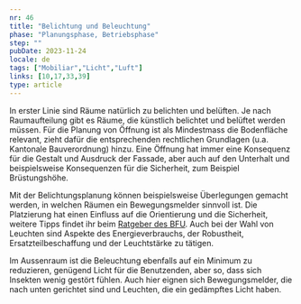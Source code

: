 ```yaml
---
nr: 46
title: "Belichtung und Beleuchtung"
phase: "Planungsphase, Betriebsphase"
step: ""
pubDate: 2023-11-24
locale: de
tags: ["Mobiliar","Licht","Luft"]
links: [10,17,33,39]
type: article
---
```


In erster Linie sind Räume natürlich zu belichten und belüften. Je nach Raumaufteilung gibt es Räume, die künstlich belichtet und belüftet werden müssen. Für die Planung von Öffnung ist als Mindestmass die Bodenfläche relevant, zieht dafür die entsprechenden rechtlichen Grundlagen (u.a. Kantonale Bauverordnung) hinzu. Eine Öffnung hat immer eine Konsequenz für die Gestalt und Ausdruck der Fassade, aber auch auf den Unterhalt und beispielsweise Konsequenzen für die Sicherheit, zum Beispiel Brüstungshöhe.  

Mit der Belichtungsplanung können beispielsweise Überlegungen gemacht werden, in welchen Räumen ein Bewegungsmelder sinnvoll ist. Die Platzierung hat einen Einfluss auf die Orientierung und die Sicherheit, weitere Tipps findet ihr beim [Ratgeber des BFU](https://www.bfu.ch/de/ratgeber/beleuchtung). Auch bei der Wahl von Leuchten sind Aspekte des Energieverbrauchs, der Robustheit, Ersatzteilbeschaffung und der Leuchtstärke zu tätigen.

Im Aussenraum ist die Beleuchtung ebenfalls auf ein Minimum zu reduzieren, genügend Licht für die Benutzenden, aber so, dass sich Insekten wenig gestört fühlen. Auch hier eignen sich Bewegungsmelder, die nach unten gerichtet sind und Leuchten, die ein gedämpftes Licht haben.
